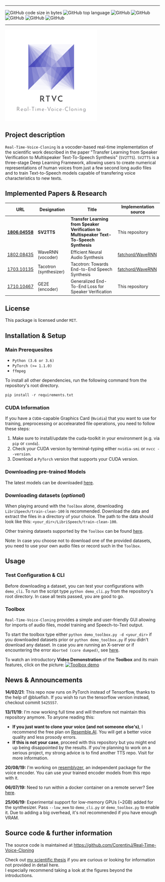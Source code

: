 *****
![GitHub code size in bytes](https://img.shields.io/github/languages/code-size/CorentinJ/Real-Time-Voice-Cloning)
![GitHub top language](https://img.shields.io/github/languages/top/CorentinJ/Real-Time-Voice-Cloning)
![GitHub](https://img.shields.io/github/issues/CorentinJ/Real-Time-Voice-Cloning)
![GitHub](https://img.shields.io/github/issues-pr/CorentinJ/Real-Time-Voice-Cloning)
![GitHub](https://img.shields.io/github/stars/CorentinJ/Real-Time-Voice-Cloning?style=social)
![GitHub](https://img.shields.io/badge/License-MIT-yellow.svg)
![GitHub](https://img.shields.io/github/languages/top/CorentinJ/Real-Time-Voice-Cloning)
*****

[![RTVC logo](rtvc.png)](https://arxiv.org/pdf/1806.04558.pdf)

## Project description

``Real-Time-Voice-Cloning`` is a vocoder-based real-time implementation of the scientific work described in the paper
"Transfer Learning from Speaker Verification to Multispeaker Text-To-Speech Synthesis" (``SV2TTS``). ``SV2TTS`` is a three-stage
Deep Learning Framework, allowing users to create numerical representations of human voices from just a few second long
audio files and to train Text-to-Speech models capable of transfering voice characteristics to new texts.

## Implemented Papers & Research

| URL | Designation | Title | Implementation source |
| --- | ----------- | ----- | --------------------- |
|[**1806.04558**](https://arxiv.org/pdf/1806.04558.pdf) | **SV2TTS** | **Transfer Learning from Speaker Verification to Multispeaker Text-To-Speech Synthesis** | This repository |
|[1802.08435](https://arxiv.org/pdf/1802.08435.pdf) | WaveRNN (vocoder) | Efficient Neural Audio Synthesis | [fatchord/WaveRNN](https://github.com/fatchord/WaveRNN) |
|[1703.10135](https://arxiv.org/pdf/1703.10135.pdf) | Tacotron (synthesizer) | Tacotron: Towards End-to-End Speech Synthesis | [fatchord/WaveRNN](https://github.com/fatchord/WaveRNN)
|[1710.10467](https://arxiv.org/pdf/1710.10467.pdf) | GE2E (encoder)| Generalized End-To-End Loss for Speaker Verification | This repository |

## License

This package is licensed under ``MIT``.

## Installation & Setup

### Main Prerequesites

- ``Python (3.6 or 3.6)``
- ``PyTorch (>= 1.1.0)``
- ``ffmpeg``

To install all other dependencies, run the following command from the repository's root directory.

```python
pip install -r requirements.txt
```

### CUDA Information

If you have a ``CUDA``-capable Graphics Card (``Nvidia``) that you want to use for training, preprocessing or accelearated file operations, you need to follow these steps:

1. Make sure to install/update the cuda-toolkit in your environment (e.g. via ``pip`` or ``conda``).
2. Check your CUDA version by terminal-typing either ``nvidia-smi`` or ``nvcc --version``.
3. Download a ``PyTorch`` version that supports your CUDA version.

### Downloading pre-trained Models

The latest models can be downloaded [here](https://github.com/CorentinJ/Real-Time-Voice-Cloning/wiki/Pretrained-models).

### Downloading datasets (*optional*)

When playing around with the ``Toolbox`` alone, downloading ``LibriSpeech/train-clean-100`` is recommended. Download the
data and extract the files in a directory of your choice. The path to the data should look like this: ``<your_dir>/LibriSpeech/train-clean-100``.

Other training datasets supported by the ``Toolbox`` can be found [here](https://github.com/CorentinJ/Real-Time-Voice-Cloning/wiki/Training#datasets).

Note: In case you choose not to download one of the provided datasets, you need to use your own audio files or record such in the ``Toolbox``.

## Usage

### Test Configuration & CLI

Before downloading a dataset, you can test your configurations with ``demo_cli``. To run the script type ``python demo_cli.py`` from the
repository's root directory. In case all tests passed, you are good to go.

### Toolbox

``Real-Time-Voice-Cloning`` provides a simple and user-friendly GUI allowing for imports of audio files, model training and Speech-to-Text output.

To start the toolbox type either ``python demo_toolbox.py -d <your_dir>`` if you downloaded datasets prior or ``python demo_toolbox.py`` if you didn't
download any dataset. In case you are running an X-server or if encountering the error ``Aborted (core dumped)``, see [here](https://github.com/CorentinJ/Real-Time-Voice-Cloning/issues/11#issuecomment-504733590).

To watch an introductory **Video Demonstration** of the **Toolbox** and its main features, click on the picture:
[![Toolbox demo](https://i.imgur.com/8lFUlgz.png)](https://www.youtube.com/watch?v=-O_hYhToKoA)

## News & Announcements

**14/02/21**: This repo now runs on PyTorch instead of Tensorflow, thanks to the help of @bluefish. If you wish to run the tensorflow version instead, checkout commit `5425557`.

**13/11/19**: I'm now working full time and will therefore not maintain this repository anymore. To anyone reading this:

- **If you just want to clone your voice (and not someone else's)**, I recommend the free plan on [Resemble.AI](https://www.resemble.ai/). You will get a better voice quality and less prosody errors.
- **If this is not your case**, proceed with this repository but you might end up being disappointed by the results. If you're planning to work on a serious project, my strong advice is to find another TTS repo. Visit [](https://github.com/CorentinJ/Real-Time-Voice-Cloning/issues/364) for more information.

**20/08/19:** I'm working on [resemblyzer](https://github.com/resemble-ai/Resemblyzer), an independent package for the voice encoder. You can use your trained encoder models from this repo with it.

**06/07/19:** Need to run within a docker container on a remote server? See [here](https://sean.lane.sh/posts/2019/07/Running-the-Real-Time-Voice-Cloning-project-in-Docker/).

**25/06/19:** Experimental support for low-memory GPUs (~2GB) added for the synthesizer. Pass `--low_mem` to `demo_cli.py` or `demo_toolbox.py` to enable it. Due to adding a big overhead, it's not recommended if you have enough VRAM.

## Source code & further information

The source code is maintained at https://github.com/CorentinJ/Real-Time-Voice-Cloning  

Check out [my scientific thesis](https://matheo.uliege.be/handle/2268.2/6801) if you are curious or looking for information not provided in detail here.  
I especially recommend taking a look at the figures beyond the introductions.
